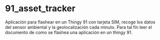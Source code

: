 # 91_asset_tracker

Aplicación para flashear en un Thingy 91 con tarjeta SIM, recoge los datos del sensor ambiental y la geolocalización cada minuto.
Para tal fin leer el documento de como se flashea una aplicación en un thingy 91.
